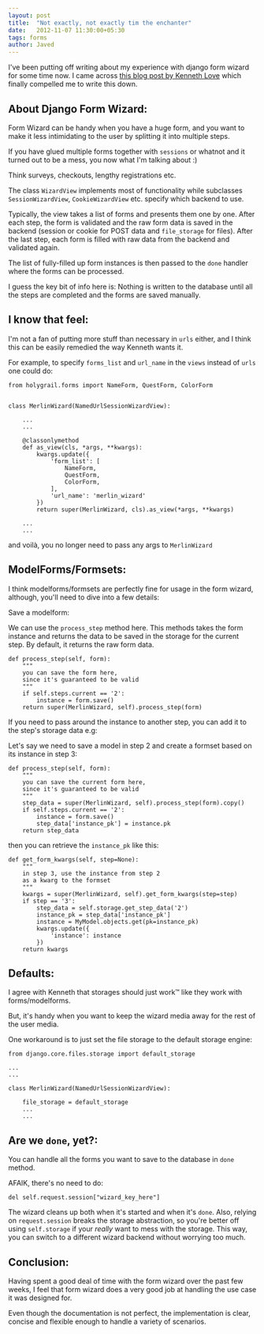 ```yaml
---
layout: post
title:  "Not exactly, not exactly tim the enchanter"
date:   2012-11-07 11:30:00+05:30
tags: forms
author: Javed
---
```

I've been putting off writing about my experience with django form wizard
for some time now. I came across [this blog post by Kenneth Love](http://brack3t.com/not-exactly-tim-the-enchanter.html)
which finally compelled me to write this down.


About Django Form Wizard:
-------------------------

Form Wizard can be handy when you have a huge form, and you want to make it less
intimidating to the user by splitting it into multiple steps.

If you have glued multiple forms together with `sessions` or whatnot and it
turned out to be a mess, you now what I'm talking about :)

Think surveys, checkouts, lengthy registrations etc.

The class `WizardView` implements most of functionality while subclasses
`SessionWizardView`, `CookieWizardView` etc. specify which backend to use.

Typically, the view takes a list of forms and presents them one by one.
After each step, the form is validated and the raw form data is saved in the backend
(session or cookie for POST data and `file_storage` for files). After the last step,
each form is filled with raw data from the backend and validated again.

The list of fully-filled up form instances is then passed to the `done` handler
where the forms can be processed.

I guess the key bit of info here is: Nothing is written to the database until all
the steps are completed and the forms are saved manually.


I know that feel:
-----------------

I'm not a fan of putting more stuff than necessary in `urls` either, and I think
this can be easily remedied the way Kenneth wants it.

For example, to specify `forms_list` and `url_name` in the `views` instead of `urls` one could do:


    from holygrail.forms import NameForm, QuestForm, ColorForm


    class MerlinWizard(NamedUrlSessionWizardView):

        ...
        ...

        @classonlymethod
        def as_view(cls, *args, **kwargs):
            kwargs.update({
                'form_list': [
                    NameForm,
                    QuestForm,
                    ColorForm,
                ],
                'url_name': 'merlin_wizard'
            })
            return super(MerlinWizard, cls).as_view(*args, **kwargs)

        ...
        ...

and voilà, you no longer need to pass any args to `MerlinWizard`


ModelForms/Formsets:
--------------------

I think modelforms/formsets are perfectly fine for usage in the form wizard,
although, you'll need to dive into a few details:

Save a modelform:

We can use the `process_step` method here. This methods takes the form instance
and returns the data to be saved in the storage for the current step. By default,
it returns the raw form data.

    def process_step(self, form):
        """
        you can save the form here,
        since it's guaranteed to be valid
        """
        if self.steps.current == '2':
            instance = form.save()
        return super(MerlinWizard, self).process_step(form)

If you need to pass around the instance to another step, you can add it to the step's storage data e.g:

Let's say we need to save a model in step 2 and create a formset based on its instance
in step 3:

    def process_step(self, form):
        """
        you can save the current form here,
        since it's guaranteed to be valid
        """
        step_data = super(MerlinWizard, self).process_step(form).copy()
        if self.steps.current == '2':
            instance = form.save()
            step_data['instance_pk'] = instance.pk
        return step_data

then you can retrieve the `instance_pk` like this:

    def get_form_kwargs(self, step=None):
        """
        in step 3, use the instance from step 2
        as a kwarg to the formset
        """
        kwargs = super(MerlinWizard, self).get_form_kwargs(step=step)
        if step == '3':
            step_data = self.storage.get_step_data('2')
            instance_pk = step_data['instance_pk']
            instance = MyModel.objects.get(pk=instance_pk)
            kwargs.update({
                'instance': instance
            })
        return kwargs


Defaults:
---------

I agree with Kenneth that storages should just work™ like they work with forms/modelforms.

But, it's handy when you want to keep the wizard media away for the rest of the user media.

One workaround is to just set the file storage to the default storage engine:

    from django.core.files.storage import default_storage

    ...
    ...

    class MerlinWizard(NamedUrlSessionWizardView):

        file_storage = default_storage
        ...
        ...


Are we `done`, yet?:
--------------------

You can handle all the forms you want to save to the database in `done` method.

AFAIK, there's no need to do:

    del self.request.session["wizard_key_here"]

The wizard cleans up both when it's started and when it's `done`.
Also, relying on `request.session` breaks the storage abstraction,
so you're better off using `self.storage` if your *really* want to mess with the storage.
This way, you can switch to a different wizard backend without worrying too much.


Conclusion:
-----------

Having spent a good deal of time with the form wizard over the past few weeks, I feel that
form wizard does a very good job at handling the use case it was designed for.

Even though the documentation is not perfect, the implementation is clear, concise and flexible
enough to handle a variety of scenarios.



